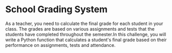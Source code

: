 # School Grading System

As a teacher, you need to calculate the final grade for each student in your class. The grades are based on various assignments and tests that the students have completed throughout the semester.In this challenge, you will write a Python function that calculates a student's final grade based on their performance on assignments, tests and attendance.
